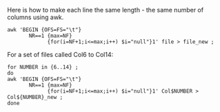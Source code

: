 Here is how to make each line the same length - the same number of columns using awk. 

```
awk 'BEGIN {OFS=FS="\t"} 
       NR==1 {max=NF} 
             {for(i=NF+1;i<=max;i++) $i="null"}1' file > file_new ;
```



For a set of files called Col6 to Col14:
```
for NUMBER in {6..14} ;
do
awk 'BEGIN {OFS=FS="\t"} 
       NR==1 {max=NF} 
             {for(i=NF+1;i<=max;i++) $i="null"}1' Col$NUMBER > Col${NUMBER}_new ;
done
```
